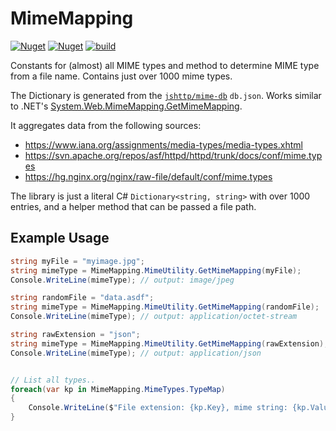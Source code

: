 # MimeMapping

[![Nuget](https://img.shields.io/nuget/v/MimeMapping)](https://www.nuget.org/packages/MimeMapping/)
[![Nuget](https://img.shields.io/nuget/dt/MimeMapping)](https://www.nuget.org/packages/MimeMapping/)
[![build](https://github.com/zone117x/MimeMapping/actions/workflows/build.yml/badge.svg)](https://github.com/zone117x/MimeMapping/actions/workflows/build.yml)

Constants for (almost) all MIME types and method to determine MIME type from a file name.
Contains just over 1000 mime types.

The Dictionary is generated from the [`jshttp/mime-db`](https://github.com/jshttp/mime-db#mime-db) `db.json`.
Works similar to .NET's [System.Web.MimeMapping.GetMimeMapping](https://learn.microsoft.com/dotnet/api/system.web.mimemapping.getmimemapping).

It aggregates data from the following sources:

- https://www.iana.org/assignments/media-types/media-types.xhtml
- https://svn.apache.org/repos/asf/httpd/httpd/trunk/docs/conf/mime.types
- https://hg.nginx.org/nginx/raw-file/default/conf/mime.types

The library is just a literal C# `Dictionary<string, string>` with over 1000 entries, and a helper method that can be passed a file path.

## Example Usage

```C#
string myFile = "myimage.jpg";
string mimeType = MimeMapping.MimeUtility.GetMimeMapping(myFile);
Console.WriteLine(mimeType); // output: image/jpeg

string randomFile = "data.asdf";
string mimeType = MimeMapping.MimeUtility.GetMimeMapping(randomFile);
Console.WriteLine(mimeType); // output: application/octet-stream

string rawExtension = "json";
string mimeType = MimeMapping.MimeUtility.GetMimeMapping(rawExtension);
Console.WriteLine(mimeType); // output: application/json


// List all types..
foreach(var kp in MimeMapping.MimeTypes.TypeMap)
{
	Console.WriteLine($"File extension: {kp.Key}, mime string: {kp.Value}");
}
```
